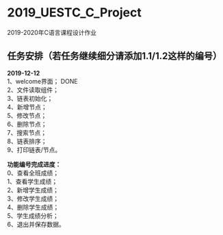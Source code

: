 # 2019_UESTC_C_Project
2019-2020年C语言课程设计作业
## 任务安排（若任务继续细分请添加1.1/1.2这样的编号）
**2019-12-12**  
1、welcome界面； DONE  
2、文件读取组件；  
3、链表初始化；  
4、新增节点；  
5、修改节点；  
6、删除节点；  
7、搜索节点；  
8、链表排序；  
9、打印链表/节点。  
  
**功能编号完成进度：**  
0、查看全班成绩；  
1、查看学生成绩；  
2、新增学生成绩；  
3、修改学生成绩；  
4、删除学生成绩；  
5、学生成绩分析；  
6、退出并保存数据。  
